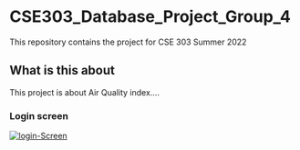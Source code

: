 # CSE303_Database_Project_Group_4
This repository contains the project for CSE 303 Summer 2022

## What is this about

This project is about Air Quality index....


### Login screen
<a href="https://ibb.co/jTy4pf2"><img src="https://i.ibb.co/jTy4pf2/login-Screen.png" alt="login-Screen" ></a>